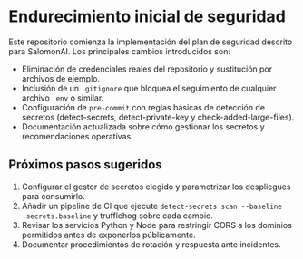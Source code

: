 # Endurecimiento inicial de seguridad

Este repositorio comienza la implementación del plan de seguridad descrito para
SalomonAI. Los principales cambios introducidos son:

- Eliminación de credenciales reales del repositorio y sustitución por archivos
  de ejemplo.
- Inclusión de un `.gitignore` que bloquea el seguimiento de cualquier archivo
  `.env` o similar.
- Configuración de `pre-commit` con reglas básicas de detección de secretos
  (detect-secrets, detect-private-key y check-added-large-files).
- Documentación actualizada sobre cómo gestionar los secretos y recomendaciones
  operativas.

## Próximos pasos sugeridos

1. Configurar el gestor de secretos elegido y parametrizar los despliegues para
   consumirlo.
2. Añadir un pipeline de CI que ejecute `detect-secrets scan --baseline .secrets.baseline`
   y trufflehog sobre cada cambio.
3. Revisar los servicios Python y Node para restringir CORS a los dominios
   permitidos antes de exponerlos públicamente.
4. Documentar procedimientos de rotación y respuesta ante incidentes.
